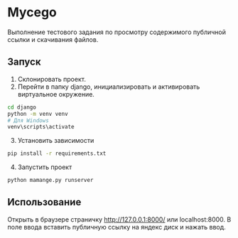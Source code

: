 # Mycego

Выполнение тестового задания по просмотру содержимого публичной ссылки и скачивания файлов.

## Запуск

1) Склонировать проект.
2) Перейти в папку django, инициализировать и активировать виртуальное окружение.
```bash
cd django
python -m venv venv
# Для Windows
venv\scripts\activate
```
3) Установить зависимости
```bash
pip install -r requirements.txt
```
4) Запустить проект
```bash
python mamange.py runserver
```

## Использование

Открыть в браузере страничку http://127.0.0.1:8000/ или localhost:8000.
В поле ввода вставить публичную ссылку на яндекс диск и нажать ввод.

